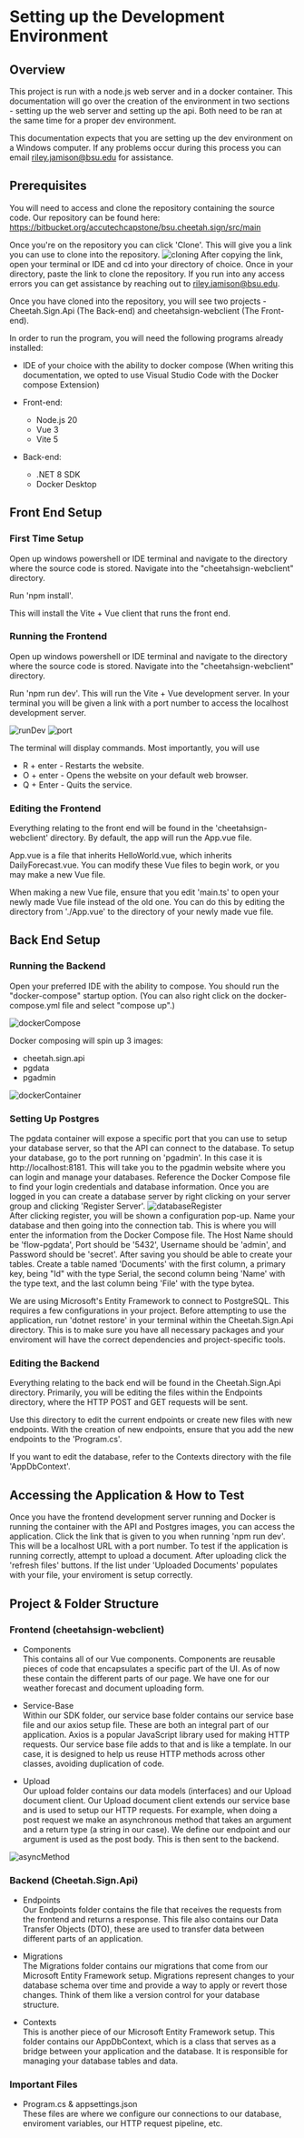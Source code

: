 # Setting up the Development Environment

## Overview

This project is run with a node.js web server and in a docker container. This documentation will go over the creation of the
environment in two sections - setting up the web server and setting up the api. Both need to be ran at the same
time for a proper dev environment.

This documentation expects that you are setting up the dev environment on a Windows computer.
If any problems occur during this process you can email riley.jamison@bsu.edu for assistance.

## Prerequisites

You will need to access and clone the repository containing the source code. Our repository can be
found here:
https://bitbucket.org/accutechcapstone/bsu.cheetah.sign/src/main

Once you're on the repository you can click 'Clone'. This will give you a
link you can use to clone into the repository.
![cloning](./images/Cloning.png)
After copying the link, open your terminal or IDE and cd into your directory
of choice. Once in your directory, paste the link to clone the repository. If
you run into any access errors you can get assistance by reaching out to
riley.jamison@bsu.edu.

Once you have cloned into the repository, you will see
two projects - Cheetah.Sign.Api (The Back-end)
and cheetahsign-webclient (The Front-end).

In order to run the program, you will need the following programs already installed:

- IDE of your choice with the ability to docker compose (When writing this documentation, we opted to use Visual Studio Code
  with the Docker compose Extension)

- Front-end:

  - Node.js 20
  - Vue 3
  - Vite 5

- Back-end:
  - .NET 8 SDK
  - Docker Desktop

## Front End Setup

### First Time Setup

Open up windows powershell or IDE terminal and navigate to the directory where the source code is stored. Navigate into the
"cheetahsign-webclient" directory.

Run 'npm install'.

This will install the Vite + Vue client that runs the front end.

### Running the Frontend

Open up windows powershell or IDE terminal and navigate to the directory where the source code is stored. Navigate into the
"cheetahsign-webclient" directory.

Run 'npm run dev'. This will run the Vite + Vue development server. In your terminal you will be given
a link with a port number to access the localhost development server.

![runDev](./images/npmrundev.png)
![port](./images/portNumber.png)

The terminal will display commands. Most importantly, you will use

- R + enter - Restarts the website.
- O + enter - Opens the website on your default web browser.
- Q + Enter - Quits the service.

### Editing the Frontend

Everything relating to the front end will be found in the 'cheetahsign-webclient' directory. By default, the app will run
the App.vue file.

App.vue is a file that inherits HelloWorld.vue, which inherits DailyForecast.vue. You can modify these Vue files to
begin work, or you may make a new Vue file.

When making a new Vue file, ensure that you edit 'main.ts' to open your newly made
Vue file instead of the old one. You can do this by editing the directory from './App.vue' to the directory of your newly
made vue file.

## Back End Setup

### Running the Backend

Open your preferred IDE with the ability to compose. You should run the "docker-compose" startup option.
(You can also right click on the docker-compose.yml file and select "compose up".)

![dockerCompose](./images/dockerCompose.png)

Docker composing will spin up 3 images:

- cheetah.sign.api
- pgdata
- pgadmin

![dockerContainer](./images/DockerContainer.png)

### Setting Up Postgres

The pgdata container will expose a specific port that you can use to setup your database server,
so that the API can connect to the database. To setup your database, go to the port
running on 'pgadmin'. In this case it is http://localhost:8181. This will take you to the
pgadmin website where you can login and manage your databases. Reference the
Docker Compose file to find your login credentials and database information. Once
you are logged in you can create a database server by right clicking on your server group
and clicking 'Register Server'.
![databaseRegister](./images/Database%20Register.png)
<br>
After clicking register, you will be shown a configuration pop-up. Name your database and then going into the
connection tab. This is where you will enter the information from the Docker Compose file. The
Host Name should be 'flow-pgdata', Port should be '5432', Username should be 'admin',
and Password should be 'secret'. After saving you should be able to create your tables.
Create a table named 'Documents' with the first column, a primary key, being "Id" with the type Serial,
the second column being 'Name' with the type text, and the last column being 'File' with
the type bytea.

We are using Microsoft's Entity Framework to connect to PostgreSQL.
This requires a few configurations in your project.
Before attempting to use the application, run 'dotnet restore' in your terminal
within the Cheetah.Sign.Api directory. This is to make sure
you have all necessary packages and your enviroment
will have the correct dependencies and project-specific tools.

### Editing the Backend

Everything relating to the back end will be found in the Cheetah.Sign.Api directory. Primarily, you will be editing the
files within the Endpoints directory, where the HTTP POST and GET requests will be sent.

Use this directory to edit the current endpoints or create new files with new endpoints. With the creation of new endpoints,
ensure that you add the new endpoints to the 'Program.cs'.

If you want to edit the database, refer to the Contexts directory with the file 'AppDbContext'.

## Accessing the Application & How to Test

Once you have the frontend development server running and Docker is running the container with the API and Postgres images,
you can access the application. Click the link that is given to you when running
'npm run dev'. This will be a localhost URL with a port number. To test if the application is running
correctly, attempt to upload a document. After uploading click the 'refresh files' buttons. If the
list under 'Uploaded Documents' populates with your file, your enviroment is setup correctly.

## Project & Folder Structure

### Frontend (cheetahsign-webclient)

- Components
  <br>
  This contains all of our Vue components. Components are reusable pieces of code that encapsulates a specific part of the UI. As of now these contain the different parts of our page. We have one for our weather forecast and document uploading form.

- Service-Base
  <br>
  Within our SDK folder, our service base folder contains our service base file and our axios setup file. These are both an integral part of our application. Axios is a popular JavaScript library used for making HTTP requests. Our service base file adds to that and is like a template. In our case, it is designed to help us reuse HTTP methods across other classes, avoiding duplication of code.

- Upload
  <br>
  Our upload folder contains our data models (interfaces) and our Upload document client. Our Upload document client extends our service base and is used to setup our HTTP requests. For example, when doing a post request we make an asynchronous method that takes an argument and a return type (a string in our case). We define our endpoint and our argument is used as the post body. This is then sent to the backend.

![asyncMethod](./images/asyncMethod.png)

### Backend (Cheetah.Sign.Api)

- Endpoints
  <br>
  Our Endpoints folder contains the file that receives the requests from the frontend and returns a response. This file also contains our Data Transfer Objects (DTO), these are used to transfer data between different parts of an application.

- Migrations
  <br>
  The Migrations folder contains our migrations that come from our Microsoft Entity Framework setup. Migrations represent changes to your database schema over time and provide a way to apply or revert those changes. Think of them like a version control for your database structure.

- Contexts
  <br>
  This is another piece of our Microsoft Entity Framework setup. This folder contains our AppDbContext, which is a class that serves as a bridge between your application and the database. It is responsible for managing your database tables and data.

### Important Files

- Program.cs & appsettings.json
  <br>
  These files are where we configure our connections to our database, enviroment variables, our HTTP request pipeline, etc.

